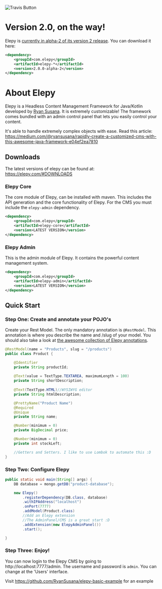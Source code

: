 ![Travis Button](https://travis-ci.com/RyanSusana/elepy.svg?branch=master)
# Version 2.0, on the way!
Elepy is [currently in alpha-2 of its version 2 release](https://github.com/RyanSusana/elepy/projects/1). You can download it here:
``` xml
<dependency>
    <groupId>com.elepy</groupId>
    <artifactId>elepy-*</artifactId>
    <version>2.0.0-alpha-2</version>
</dependency>
```

# About Elepy

Elepy is a Headless Content Management Framework for Java/Kotlin developed by [Ryan Susana](https://ryansusana.com/). It is extremely customizable! The framework comes bundled with an admin control panel that lets you easily control your content.

It's able to handle extremely complex objects with ease.
Read this article: https://medium.com/@ryansusana/rapidly-create-a-customized-cms-with-this-awesome-java-framework-e04ef2ea7810

## Downloads
The latest versions of elepy can be found at: https://elepy.com/#DOWNLOADS
### Elepy Core
The core module of Elepy, can be installed with maven. This includes the API generation and the core functionality of Elepy. For the CMS you must include the `elepy-admin` dependency.
``` xml
<dependency>
    <groupId>com.elepy</groupId>
    <artifactId>elepy-core</artifactId>
    <version>LATEST VERSION</version>
</dependency>
```

### Elepy Admin
This is the admin module of Elepy. It contains the powerful content management system.
``` xml
<dependency>
    <groupId>com.elepy</groupId>
    <artifactId>elepy-admin</artifactId>
    <version>LATEST VERSION</version>
</dependency>
```

## Quick Start
### Step One: Create and annotate your POJO's
Create your Rest Model. The only mandatory annotation is `@RestModel`. This annotation is where you describe the name and /slug of your model. You should also take a look at [the awesome collection of Elepy annotations](#annotations). 
``` java
@RestModel(name = "Products", slug = "/products")
public class Product {

    @Identifier
    private String productId;
    
    @Text(value = TextType.TEXTAREA, maximumLength = 100)
    private String shortDescription;
    
    @Text(TextType.HTML)//WYSIWYG editor
    private String htmlDescription;

    @PrettyName("Product Name")
    @Required
    @Unique
    private String name;

    @Number(minimum = 0)
    private BigDecimal price;

    @Number(minimum = 0)
    private int stockLeft;

    //Getters and Setters. I like to use Lombok to automate this :D
}
```
### Step Two: Configure Elepy
``` java
public static void main(String[] args) {
    DB database = mongo.getDB("product-database");

    new Elepy()
        .registerDependency(DB.class, database)
        .withIPAddress("localhost")
        .onPort(7777)
        .addModel(Product.class)
        //Add an Elepy extension
        //The AdminPanel/CMS is a great start :D
        .addExtension(new ElepyAdminPanel())
        .start();

}
```
### Step Three: Enjoy!

You can now login to the Elepy CMS by going to http://localhost:7777/admin. The username and password is `admin`. You can change at the 'Users' interface.

Visit https://github.com/RyanSusana/elepy-basic-example for an example
